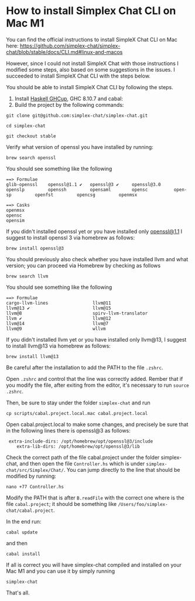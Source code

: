 # How to install Simplex Chat CLI on Mac M1


You can find the official instructions to install SimpleX Chat CLI on Mac here: https://github.com/simplex-chat/simplex-chat/blob/stable/docs/CLI.md#linux-and-macos

However, since I could not install SimpleX Chat with those instructions I modified some steps, also based on some suggestions in the issues. I succeeded to install SimpleX Chat CLI with the steps below.


You should be able to install SimpleX Chat CLI by following the steps.

1. Install [Haskell GHCup](https://www.haskell.org/ghcup/), GHC 8.10.7 and cabal:
2. Build the project by the following commands:

```
git clone git@github.com:simplex-chat/simplex-chat.git
```

```
cd simplex-chat
```

```
git checkout stable
```

Verify what version of openssl you have installed by running:

```
brew search openssl
```

You should see something like the following

```
==> Formulae
glib-openssl    openssl@1.1 ✔   openssl@3 ✔     openssl@3.0     openslp         openssh         opensaml        opensc          open-sp         openfst         opencsg         openmsx

==> Casks
openmsx                                                            opensc                                                             opensim
```

If you didn't installed openssl yet or you have installed only openssl@1.1 I suggest to install openssl 3 via homebrew as follows:

```
brew install openssl@3
```

You should previously also check whether you have installed llvm and what version; you can proceed via Homebrew by checking as follows


```
brew search llvm
```
You should see something like the following

```
==> Formulae
cargo-llvm-lines                 llvm@11                          llvm@13 ✔                        llvm@15                          llvm@8                           spirv-llvm-translator
llvm ✔                           llvm@12                          llvm@14                          llvm@7                           llvm@9                           wllvm
```

If you didn't installed llvm yet or you have installed only llvm@13, I suggest to install llvm@13 via homebrew as follows:

```
brew install llvm@13
```

Be careful after the installation to add the PATH to the file `.zshrc`.

Open `.zshrc` and control that the line was correctly added.
Rember that if you modify the file, after exiting from the editor, it's necessary to run `source .zshrc`.

Then, be sure to stay under the folder `simplex-chat` and run

```
cp scripts/cabal.project.local.mac cabal.project.local
```

Open cabal.project.local to make some changes, and precisely be sure that in the following lines there is openssl@3 as follows:

```
 extra-include-dirs: /opt/homebrew/opt/openssl@3/include
    extra-lib-dirs: /opt/homebrew/opt/openssl@3/lib
```

Check the correct path of the file cabal.project under the folder simplex-chat, and then open the file `Controller.hs` which is under `simplex-chat/src/Simplex/Chat/`. You can jump directly to the line that should be modified by running:

```
nano +77 Controller.hs
```

Modify the PATH that is after `B.readFile` with the correct one where is the file `cabal.project`; it should be something like `/Users/foo/simplex-chat/cabal.project`.

In the end run:

```
cabal update
```

and then

```
cabal install
```

If all is correct you will have simplex-chat compiled and installed on your Mac M1 and you can use it by simply running 

```
simplex-chat
```

That's all.